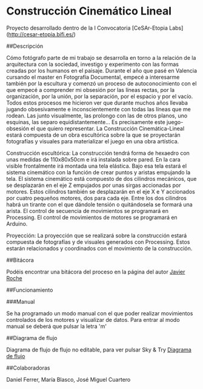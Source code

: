 # Construcción Cinemático Lineal

Proyecto desarrollado dentro de la I Convocatoria [CeSAr-Etopia Labs] (http://cesar-etopia.bifi.es/)

##Descripción

Cómo fotógrafo parte de mi trabajo se desarrolla en torno a la relación de la arquitectura con la sociedad, investigo y experimento con las formas creadas por los humanos en el paisaje.
Durante el año que pasé en Valencia cursando el master en Fotografía Documental, empecé a interesarme también por la escultura y  comenzó un proceso de autoconocimiento con el que empecé a comprender mi obsesión por las líneas rectas, por la organización, por la unión, por la separación, por el espacio y por el vacío.
Todos estos procesos me hicieron ver que durante muchos años llevaba jugando obsesivamente e inconscientemente con todas las líneas que me rodean. Las junto visualmente, las prolongo con las de otros planos, uno esquinas, las separo equidistantemente…
Es precisamente este juego-obsesión el que quiero representar.
La Construcción Cinemática-Lineal estará compuesta de un obra escultórica sobre la que se proyectarán fotografías y visuales para materializar el juego en una obra artística.

Construcción escultórica:
La construcción tendrá forma de hexaedro con unas medidas de 110x80x50cm e irá instalada sobre pared. En la cara visible frontalmente irá montada una tela elástica.
Bajo esa tela estará el sistema cinemático con la función de crear puntos y aristas empujando la tela.
El sistema cinemático está compuesto de dos cilindros mecánicos, que se desplazarán en el eje Z empujados por unas sirgas accionadas por motores.
Estos cilindros también se desplazarán en el eje X e Y accionados por cuatro pequeños motores, dos para cada eje. 
Entre los dos cilindros habrá un tirante con el que dándole tensión o quitándosela se formará una arista.
El control de secuencia de movimientos se programará en Processing.
El control de movimientos de motores se programará en Arduino.

Proyección:
La proyección que se realizará sobre la construcción estará compuesta de fotografías y de visuales generados con Processing.
Estos estarán relacionados y coordinados con el movimiento de la construcción.

##Bitácora

Podéis encontrar una bitácora del proceso en la página del autor [Javier Roche](http://javierroche.es/category/cesar/)

##Funcionamiento

###Manual

Se ha programado un modo manual con el que poder realizar movimientos controlados de los motores y visualizar de datos.
Para entrar al modo manual se deberá que pulsar la letra 'm'


##Diagrama de flujo

Diagrama de flujo de flujo no editable, para ver pulsar Sky & Try [Diagrama de flujo](http://flowchart.com/editor/#068e51666a61c3a1:206712)


##Colaboradoras

Daniel Ferrer, María Blasco, José Miguel Cuartero

